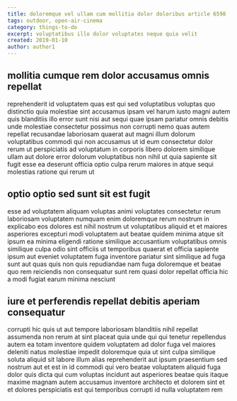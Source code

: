 ```yaml
---
title: doloremque vel ullam cum mollitia dolor doloribus article 6598
tags: outdoor, open-air-cinema
category: things-to-do
excerpt: voluptatibus illo dolor voluptates neque quia velit
created: 2019-01-10
author: author1
---
```


## mollitia cumque rem dolor accusamus omnis repellat

reprehenderit id voluptatem quas est qui sed voluptatibus voluptas quo distinctio quia molestiae sint accusamus ipsam vel harum iusto magni autem quis blanditiis illo error sunt nisi aut sequi quae ipsam pariatur omnis debitis unde molestiae consectetur possimus non corrupti nemo quas autem repellat recusandae laboriosam quaerat aut magni illum dolorum voluptatibus commodi qui non accusamus ut id eum consectetur dolor rerum ut perspiciatis ad voluptatum in corporis libero dolorem similique ullam aut dolore error dolorum voluptatibus non nihil ut quia sapiente sit fugit esse ea deserunt officia optio culpa rerum maiores in atque sequi molestias ratione qui rerum ut

## optio optio sed sunt sit est fugit

esse ad voluptatem aliquam voluptas animi voluptates consectetur rerum laboriosam voluptatem numquam enim doloremque rerum nostrum in explicabo eos dolores est nihil nostrum ut voluptatibus aliquid et et maiores asperiores excepturi modi voluptatem aut beatae quidem minima atque sit ipsum ea minima eligendi ratione similique accusantium voluptatibus omnis similique culpa odio sint officiis ut temporibus quaerat et officia sapiente ipsum aut eveniet voluptatem fuga inventore pariatur sint similique ad fuga sunt aut quas quis non quis repudiandae nam fuga doloremque et beatae quo rem reiciendis non consequatur sunt rem quasi dolor repellat officia hic a modi fugiat earum minima nesciunt

## iure et perferendis repellat debitis aperiam consequatur

corrupti hic quis ut aut tempore laboriosam blanditiis nihil repellat assumenda non rerum at sint placeat quia unde qui qui tenetur repellendus autem ea totam inventore quidem voluptatem ad dolor fuga vel maiores deleniti natus molestiae impedit doloremque quia ut sint culpa similique soluta aliquid sit labore illum alias reprehenderit aut ipsum praesentium sed nostrum aut et est in id commodi qui vero beatae voluptatem aliquid fuga dolor quis dicta qui cum voluptas incidunt aut asperiores beatae quis itaque maxime magnam autem accusamus inventore architecto et dolorem sint et et dolores perspiciatis est qui temporibus corrupti id nulla voluptatem rem
